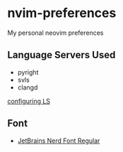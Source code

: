 # nvim-preferences
My personal neovim preferences

## Language Servers Used
- pyright
- svls
- clangd

[configuring LS](https://github.com/neovim/nvim-lspconfig/blob/master/CONFIG.md)

## Font
- [JetBrains Nerd Font Regular](https://www.nerdfonts.com/font-downloads)
